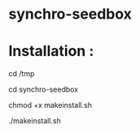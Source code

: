 synchro-seedbox
===============

Installation :
===============
cd /tmp


cd synchro-seedbox

chmod +x makeinstall.sh

./makeinstall.sh
